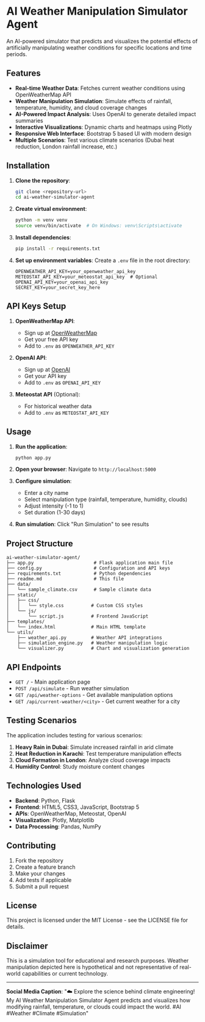 # AI Weather Manipulation Simulator Agent

An AI-powered simulator that predicts and visualizes the potential effects of artificially manipulating weather conditions for specific locations and time periods.

## Features

- **Real-time Weather Data**: Fetches current weather conditions using OpenWeatherMap API
- **Weather Manipulation Simulation**: Simulate effects of rainfall, temperature, humidity, and cloud coverage changes
- **AI-Powered Impact Analysis**: Uses OpenAI to generate detailed impact summaries
- **Interactive Visualizations**: Dynamic charts and heatmaps using Plotly
- **Responsive Web Interface**: Bootstrap 5 based UI with modern design
- **Multiple Scenarios**: Test various climate scenarios (Dubai heat reduction, London rainfall increase, etc.)

## Installation

1. **Clone the repository**:
   ```bash
   git clone <repository-url>
   cd ai-weather-simulator-agent
   ```

2. **Create virtual environment**:
   ```bash
   python -m venv venv
   source venv/bin/activate  # On Windows: venv\Scripts\activate
   ```

3. **Install dependencies**:
   ```bash
   pip install -r requirements.txt
   ```

4. **Set up environment variables**:
   Create a `.env` file in the root directory:
   ```env
   OPENWEATHER_API_KEY=your_openweather_api_key
   METEOSTAT_API_KEY=your_meteostat_api_key  # Optional
   OPENAI_API_KEY=your_openai_api_key
   SECRET_KEY=your_secret_key_here
   ```

## API Keys Setup

1. **OpenWeatherMap API**:
   - Sign up at [OpenWeatherMap](https://openweathermap.org/api)
   - Get your free API key
   - Add to `.env` as `OPENWEATHER_API_KEY`

2. **OpenAI API**:
   - Sign up at [OpenAI](https://platform.openai.com/)
   - Get your API key
   - Add to `.env` as `OPENAI_API_KEY`

3. **Meteostat API** (Optional):
   - For historical weather data
   - Add to `.env` as `METEOSTAT_API_KEY`

## Usage

1. **Run the application**:
   ```bash
   python app.py
   ```

2. **Open your browser**:
   Navigate to `http://localhost:5000`

3. **Configure simulation**:
   - Enter a city name
   - Select manipulation type (rainfall, temperature, humidity, clouds)
   - Adjust intensity (-1 to 1)
   - Set duration (1-30 days)

4. **Run simulation**:
   Click "Run Simulation" to see results

## Project Structure

```
ai-weather-simulator-agent/
├── app.py                      # Flask application main file
├── config.py                   # Configuration and API keys
├── requirements.txt            # Python dependencies
├── readme.md                   # This file
├── data/
│   └── sample_climate.csv      # Sample climate data
├── static/
│   ├── css/
│   │   └── style.css          # Custom CSS styles
│   └── js/
│       └── script.js          # Frontend JavaScript
├── templates/
│   └── index.html             # Main HTML template
└── utils/
    ├── weather_api.py         # Weather API integrations
    ├── simulation_engine.py   # Weather manipulation logic
    └── visualizer.py          # Chart and visualization generation
```

## API Endpoints

- `GET /` - Main application page
- `POST /api/simulate` - Run weather simulation
- `GET /api/weather-options` - Get available manipulation options
- `GET /api/current-weather/<city>` - Get current weather for a city

## Testing Scenarios

The application includes testing for various scenarios:

1. **Heavy Rain in Dubai**: Simulate increased rainfall in arid climate
2. **Heat Reduction in Karachi**: Test temperature manipulation effects
3. **Cloud Formation in London**: Analyze cloud coverage impacts
4. **Humidity Control**: Study moisture content changes

## Technologies Used

- **Backend**: Python, Flask
- **Frontend**: HTML5, CSS3, JavaScript, Bootstrap 5
- **APIs**: OpenWeatherMap, Meteostat, OpenAI
- **Visualization**: Plotly, Matplotlib
- **Data Processing**: Pandas, NumPy

## Contributing

1. Fork the repository
2. Create a feature branch
3. Make your changes
4. Add tests if applicable
5. Submit a pull request

## License

This project is licensed under the MIT License - see the LICENSE file for details.

## Disclaimer

This is a simulation tool for educational and research purposes. Weather manipulation depicted here is hypothetical and not representative of real-world capabilities or current technology.

---

**Social Media Caption**: "☁️ Explore the science behind climate engineering! My AI Weather Manipulation Simulator Agent predicts and visualizes how modifying rainfall, temperature, or clouds could impact the world. #AI #Weather #Climate #Simulation"
